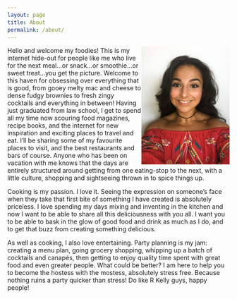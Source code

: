 ```yaml
---
layout: page
title: About
permalink: /about/
---
```


<img align="right" width="200px" src="https://raw.githubusercontent.com/queenculinaire/queenculinaire.github.io/master/images/about/me.jpg">
Hello and welcome my foodies! This is my internet hide-out for people like me who live for the next meal…or snack…or smoothie…or sweet treat…you get the picture. Welcome to this haven for obsessing over everything that is good, from gooey melty mac and cheese to dense fudgy brownies to fresh zingy cocktails and everything in between! Having just graduated from law school, I get to spend all my time now scouring food magazines, recipe books, and the internet for new inspiration and exciting places to travel and eat. I’ll be sharing some of my favourite places to visit, and the best restaurants and bars of course. Anyone who has been on vacation with me knows that the days are entirely structured around getting from one eating-stop to the next, with a little culture, shopping and sightseeing thrown in to spice things up.

Cooking is my passion. I love it. Seeing the expression on someone’s face when they take that first bite of something I have created is absolutely priceless. I love spending my days mixing and inventing in the kitchen and now I want to be able to share all this deliciousness with you all. I want you to be able to bask in the glow of good food and drink as much as I do, and to get that buzz from creating something delicious.

 

As well as cooking, I also love entertaining. Party planning is my jam: creating a menu plan, going grocery shopping, whipping up a batch of cocktails and canapés, then getting to enjoy quality time spent with great food and even greater people. What could be better? I am here to help you to become the hostess with the mostess, absolutely stress free. Because nothing ruins a party quicker than stress! Do like R Kelly guys, happy people!
